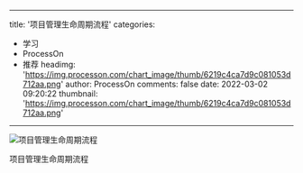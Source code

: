 
---
title: '项目管理生命周期流程'
categories: 
 - 学习
 - ProcessOn
 - 推荐
headimg: 'https://img.processon.com/chart_image/thumb/6219c4ca7d9c081053d712aa.png'
author: ProcessOn
comments: false
date: 2022-03-02 09:20:22
thumbnail: 'https://img.processon.com/chart_image/thumb/6219c4ca7d9c081053d712aa.png'
---

<div>   
<img class="thumb" alt="项目管理生命周期流程" src="https://img.processon.com/chart_image/thumb/6219c4ca7d9c081053d712aa.png" referrerpolicy="no-referrer">
<p>项目管理生命周期流程</p>  
</div>
            